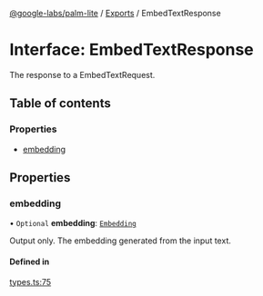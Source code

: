 [@google-labs/palm-lite](../README.md) / [Exports](../modules.md) / EmbedTextResponse

# Interface: EmbedTextResponse

The response to a EmbedTextRequest.

## Table of contents

### Properties

- [embedding](EmbedTextResponse.md#embedding)

## Properties

### embedding

• `Optional` **embedding**: [`Embedding`](Embedding.md)

Output only. The embedding generated from the input text.

#### Defined in

[types.ts:75](https://github.com/Chizobaonorh/labs-prototypes/blob/66eed2a/seeds/palm-lite/src/types.ts#L75)
